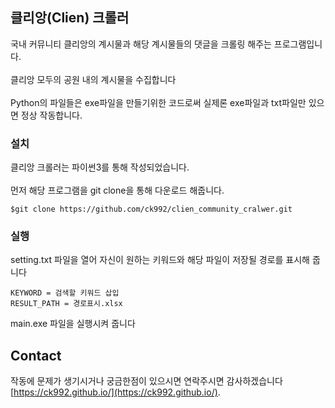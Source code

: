## 클리앙(Clien) 크롤러
국내 커뮤니티 클리앙의 계시물과 해당 계시물들의 댓글을 크롤링 해주는 프로그램입니다.<br><br>
클리앙 모두의 공원 내의 계시물을 수집합니다 <br><br>
Python의 파일들은 exe파일을 만들기위한 코드로써 실제론 exe파일과 txt파일만 있으면 정상 작동합니다.

### 설치
클리앙 크롤러는 파이썬3를 통해 작성되었습니다.<br><br>
먼저 해당 프로그램을 git clone을 통해 다운로드 해줍니다.
```
$git clone https://github.com/ck992/clien_community_cralwer.git
```

### 실행
setting.txt 파일을 열어 자신이 원하는 키워드와 해당 파일이 저장될 경로를 표시해 줍니다
```
KEYWORD = 검색할 키워드 삽입
RESULT_PATH = 경로표시.xlsx
```
main.exe 파일을 실행시켜 줍니다

## Contact
작동에 문제가 생기시거나 궁금한점이 있으시면 연락주시면 감사하겠습니다 [https://ck992.github.io/](https://ck992.github.io/).
